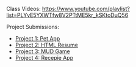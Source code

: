 Class Videos: https://www.youtube.com/playlist?list=PLYvE5YXWTfw8V2PTtME5kr_kSKtoDuQ56

Project Submissions:

- [Project 1: Pet App](https://docs.google.com/forms/d/e/1FAIpQLSeukU_lMh-DWWYzUAt0CCcTwkykKDbu2neSSYzLbg5oKRM0BQ/viewform?usp=sf_link)
- [Project 2: HTML Resume](https://docs.google.com/forms/d/e/1FAIpQLSf9dHIbhdll0X-OM9gvnl5AqBWIwuBC61IRfdfNqilni_kyYg/viewform?usp=sf_link)
- [Project 3: MUD Game](https://docs.google.com/forms/d/e/1FAIpQLSfbD45y1wk7qG-LMEQoRxU5eyFRB7vnxC2hncZ3r8SFMvZUIw/viewform?usp=sf_link)
- [Project 4: Recepie App](https://docs.google.com/forms/d/e/1FAIpQLSfbD45y1wk7qG-LMEQoRxU5eyFRB7vnxC2hncZ3r8SFMvZUIw/viewform?usp=sf_link)
